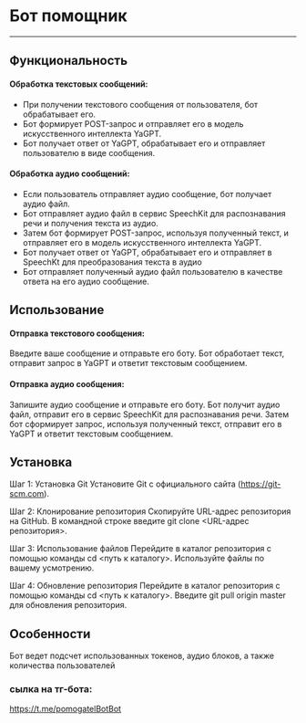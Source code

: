 # Бот помощник
---- ------
## Функциональность
#### Обработка текстовых сообщений:
- При получении текстового сообщения от пользователя, 
бот обрабатывает его.
- Бот формирует POST-запрос и отправляет его в модель
искусственного интеллекта YaGPT.
- Бот получает ответ от YaGPT, обрабатывает его и отправляет
пользователю в виде сообщения.

#### Обработка аудио сообщений:

- Если пользователь отправляет аудио сообщение, бот получает
аудио файл.
- Бот отправляет аудио файл в сервис SpeechKit для 
распознавания речи и получения текста из аудио.
- Затем бот формирует POST-запрос, используя полученный 
текст, и отправляет его в модель искусственного интеллекта YaGPT.
- Бот получает ответ от YaGPT, обрабатывает его и отправляет
в SpeechKt для преобразования текста в аудио
- Бот отправляет полученный аудио файл пользователю в 
качестве ответа на его аудио сообщение.
## Использование
#### Отправка текстового сообщения:
Введите ваше сообщение и отправьте его боту.
Бот обработает текст, отправит запрос в YaGPT и ответит текстовым сообщением.
#### Отправка аудио сообщения:
Запишите аудио сообщение и отправьте его боту.
Бот получит аудио файл, отправит его в сервис SpeechKit для распознавания речи.
Затем бот сформирует запрос, используя полученный текст, отправит его в YaGPT и ответит текстовым сообщением.

## Установка
Шаг 1: Установка Git
Установите Git с официального сайта (https://git-scm.com).

Шаг 2: Клонирование репозитория
Скопируйте URL-адрес репозитория на GitHub.
В командной строке введите git clone <URL-адрес репозитория>.

Шаг 3: Использование файлов
Перейдите в каталог репозитория с помощью команды cd <путь к каталогу>.
Используйте файлы по вашему усмотрению.

Шаг 4: Обновление репозитория
Перейдите в каталог репозитория с помощью команды cd <путь к каталогу>.
Введите git pull origin master для обновления репозитория.
## Особенности 
Бот ведет подсчет использованных токенов, аудио блоков, а также 
количества пользователей

### сылка на тг-бота:
https://t.me/pomogatelBotBot